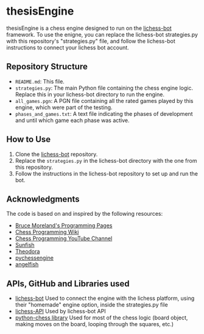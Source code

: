 # thesisEngine

thesisEngine is a chess engine designed to run on the [lichess-bot](https://github.com/ShailChoksi/lichess-bot) framework. To use the enigne, you can replace the lichess-bot strategies.py with this repository's "strategies.py" file, and follow the lichess-bot instructions to connect your lichess bot account.

## Repository Structure

- `README.md`: This file.
- `strategies.py`: The main Python file containing the chess engine logic. Replace this in your lichess-bot directory to run the engine.
- `all_games.pgn`: A PGN file containing all the rated games played by this engine, which were part of the testing.
- `phases_and_games.txt`: A text file indicating the phases of development and until which game each phase was active.

## How to Use

1. Clone the [lichess-bot](https://github.com/ShailChoksi/lichess-bot) repository.
2. Replace the `strategies.py` in the lichess-bot directory with the one from this repository.
3. Follow the instructions in the lichess-bot repository to set up and run the bot.

## Acknowledgments
The code is based on and inspired by the following resources:
- [Bruce Moreland's Programming Pages](https://web.archive.org/web/20071026090003/http://www.brucemo.com/compchess/programming/index.htm)
- [Chess Programming Wiki](https://www.chessprogramming.org/Main_Page)
- [Chess Programming YouTube Channel](https://www.youtube.com/@chessprogramming591)
- [Sunfish](https://github.com/thomasahle/sunfish)
- [Theodora](https://github.com/yigitkucuk/Theodora)
- [pychessengine](https://github.com/perintyler/pychessengine/tree/master)
- [angelfish](https://github.com/VCHui/angelfish)

## APIs, GitHub and Libraries used
- [lichess-bot](https://github.com/ShailChoksi/lichess-bot) Used to connect the engine with the lichess platform, using their "homemade" engine option, inside the strategies.py file
- [lichess-API](https://lichess.org/api) Used by lichess-bot API 
- [python-chess library](https://python-chess.readthedocs.io/en/latest/) Used for most of the chess logic (board object, making moves on the board, looping through the squares, etc.)


